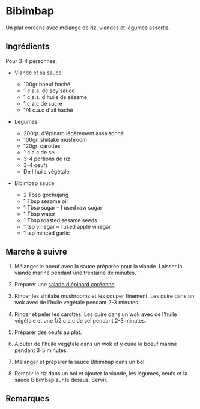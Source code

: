 Bibimbap
========

Un plat coréens avec mélange de riz, viandes et légumes assortis.

Ingrédients
-----------

Pour 3-4 personnes.

- Viande et sa sauce

  * 100gr boeuf haché
  * 1 c.a.s.  de soy sauce
  * 1 c.a.s. d'huile de sésame
  * 1 c.a.c de sucre
  * 1/4 c.a.c d'ail haché

- Légumes
  
  * 200gr. d'épinard légèrement assaisonné
  * 100gr. shiitake mushroom
  * 120gr. carottes
  * 1 c.a.c de sel 
  * 3-4 portions de riz
  * 3-4 oeufs
  * De l'huile végétale

- Bibimbap sauce
  * 2 Tbsp gochujang
  * 1 Tbsp sesame oil
  * 1 Tbsp sugar – I used raw sugar
  * 1 Tbsp water
  * 1 Tbsp roasted sesame seeds
  * 1 tsp vinegar – I used apple vinegar
  * 1 tsp minced garlic

Marche à suivre
---------------

1. Mélanger le boeuf avec la sauce préparée pour la viande. Laisser la
   viande mariné pendant une trentaine de minutes.

2. Préparer une [salade d'épinard coréenne](/salade_epinard_coreenne.md).

3. Rincer les shiitake mushrooms et les couper finement. Les cuire dans un wok
avec de l'huile végétale pendant 2-3 minutes.

4. Rincer et peler les carottes. Les cuire dans un wok avec de l'huile végétale
et une 1/2 c.a.c de sel pendant 2-3 minutes.

5. Préparer des oeufs au plat.

6. Ajouter de l'huile végętale dans un wok et y cuire le boeuf mariné pendant
3-5 minutes.

7. Mélanger et préparer la sauce Bibimbap dans un bol.

8. Remplir le riz dans un bol et ajouter la viande, les légumes, oeufs et la
sauce Bibimbap sur le dessus. Servir.

Remarques
---------


